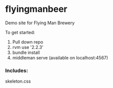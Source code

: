 # flyingmanbeer

Demo site for Flying Man Brewery

To get started:

1) Pull down repo
2) rvm use '2.2.3'
3) bundle install
4) middleman serve (available on localhost:4567)

### Includes:
skeleton.css
